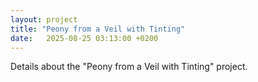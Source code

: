 ```yaml
---
layout: project
title: "Peony from a Veil with Tinting"
date:   2025-08-25 03:13:00 +0200
---
```


Details about the "Peony from a Veil with Tinting" project.
